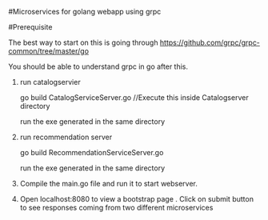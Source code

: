 #Microservices for golang webapp using grpc

#Prerequisite

The best way to start on this is going through https://github.com/grpc/grpc-common/tree/master/go

You should be able to understand grpc in go after this.

1. run catalogservier

   go build CatalogServiceServer.go //Execute this inside Catalogserver directory
   
   run the exe generated in the same directory
   
2. run recommendation server 

   go build RecommendationServiceServer.go
   
   run the exe generated in the same directory
   
3. Compile the main.go file and run it to start webserver.

4. Open localhost:8080 to view a bootstrap page . Click on submit button to see responses coming from two different microservices
 
